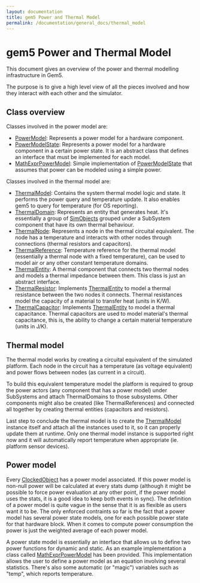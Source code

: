 ```yaml
---
layout: documentation
title: gem5 Power and Thermal Model
permalink: /documentation/general_docs/thermal_model
---
```


# gem5 Power and Thermal Model

This document gives an overview of the power and thermal modelling
infrastructure in Gem5.

The purpose is to give a high level view of all the pieces involved and how
they interact with each other and the simulator.

## Class overview

Classes involved in the power model are:

* [PowerModel](https://gem5.github.io/gem5-doxygen/classPowerModel.html):
Represents a power model for a hardware component.
* [PowerModelState](
https://gem5.github.io/gem5-doxygen/classPowerModelState.html): Represents a
power model for a hardware component in a certain power state. It is an
abstract class that defines an interface that must be implemented for each
model.
* [MathExprPowerModel](
https://gem5.github.io/gem5-doxygen/classMathExprPowerModel.html): Simple
implementation of [PowerModelState](
https://gem5.github.io/gem5-doxygen/classPowerModelState.html) that assumes
that power can be modeled using a simple power.

Classes involved in the thermal model are:

* [ThermalModel](https://gem5.github.io/gem5-doxygen/classThermalModel.html):
Contains the system thermal model logic and state. It performs the power query
and temperature update. It also enables gem5 to query for temperature (for OS
reporting).
* [ThermalDomain](https://gem5.github.io/gem5-doxygen/classThermalDomain.html):
Represents an entity that generates heat. It's essentially a group of
[SimObjects](https://gem5.github.io/gem5-doxygen/classSubSystem.html) grouped
under a SubSystem component that have its own thermal behaviour.
* [ThermalNode](https://gem5.github.io/gem5-doxygen/classThermalNode.html):
Represents a node in the thermal circuital equivalent. The node has a
temperature and interacts with other nodes through connections (thermal
resistors and capacitors).
* [ThermalReference](
https://gem5.github.io/gem5-doxygen/classThermalReference.html): Temperature
reference for the thermal model (essentially a thermal node with a fixed
temperature), can be used to model air or any other constant temperature
domains.
* [ThermalEntity](https://gem5.github.io/gem5-doxygen/classThermalEntity.html):
A thermal component that connects two thermal nodes and models a thermal
impedance between them. This class is just an abstract interface.
* [ThermalResistor](
https://gem5.github.io/gem5-doxygen/classThermalResistor.html): Implements
[ThermalEntity](https://gem5.github.io/gem5-doxygen/classThermalEntity.html) to
model a thermal resistance between the two nodes it connects. Thermal
resistances model the capacity of a material to transfer heat (units in K/W).
* [ThermalCapacitor](
https://gem5.github.io/gem5-doxygen/classThermalCapacitor.html): Implements
[ThermalEntity](https://gem5.github.io/gem5-doxygen/classThermalEntity.html) to
model a thermal capacitance. Thermal capacitors are used to model material's
thermal capacitance, this is, the ability to change a certain material
temperature (units in J/K).

## Thermal model

The thermal model works by creating a circuital equivalent of the simulated
platform. Each node in the circuit has a temperature (as voltage equivalent)
and power flows between nodes (as current in a circuit).

To build this equivalent temperature model the platform is required to group
the power actors (any component that has a power model) under SubSystems and
attach ThermalDomains to those subsystems. Other components might also be
created (like ThermalReferences) and connected all together by creating thermal
entities (capacitors and resistors).

Last step to conclude the thermal model is to create the [ThermalModel](
https://gem5.github.io/gem5-doxygen/classThermalModel.html) instance itself and
attach all the instances used to it, so it can properly update them at runtime.
Only one thermal model instance is supported right now and it will
automatically report temperature when appropriate (ie. platform sensor
devices).

## Power model

Every [ClockedObject](
https://gem5.github.io/gem5-doxygen/classClockedObject.html) has a power model
associated. If this power model is non-null power will be calculated at every
stats dump (although it might be possible to force power evaluation at any
other point, if the power model uses the stats, it is a good idea to keep both
events in sync). The definition of a power model is quite vague in the sense
that it is as flexible as users want it to be. The only enforced contraints so
far is the fact that a power model has several power state models, one for each
possible power state for that hardware block. When it comes to compute power
consumption the power is just the weighted average of each power model.

A power state model is essentially an interface that allows us to define two
power functions for dynamic and static. As an example implementation a class
called [MathExprPowerModel](
https://gem5.github.io/gem5-doxygen/classMathExprPowerModel.html) has been
provided. This implementation allows the user to define a power model as an
equation involving several statistics. There's also some automatic (or "magic")
variables such as "temp", which reports temperature.
